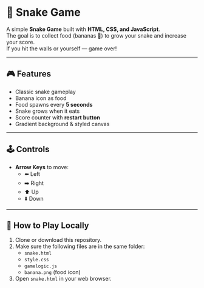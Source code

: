 # 🐍 Snake Game

A simple **Snake Game** built with **HTML, CSS, and JavaScript**.  
The goal is to collect food (bananas 🍌) to grow your snake and increase your score.  
If you hit the walls or yourself — game over!

---

## 🎮 Features
- Classic snake gameplay
- Banana icon as food
- Food spawns every **5 seconds**
- Snake grows when it eats
- Score counter with **restart button**
- Gradient background & styled canvas

---

## 🕹️ Controls
- **Arrow Keys** to move:
  - ⬅️ Left  
  - ➡️ Right  
  - ⬆️ Up  
  - ⬇️ Down  

---

## 🚀 How to Play Locally
1. Clone or download this repository.
2. Make sure the following files are in the same folder:
   - `snake.html`
   - `style.css`
   - `gamelogic.js`
   - `banana.png` (food icon)
3. Open `snake.html` in your web browser.
